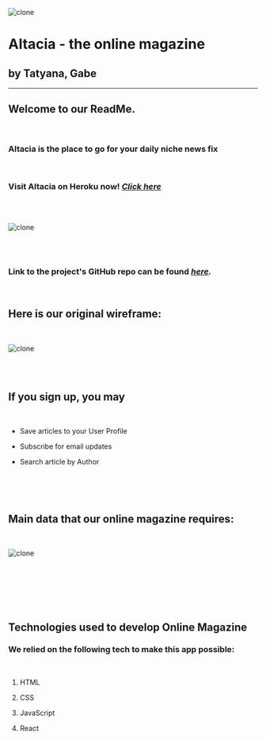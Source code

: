 ![clone](https://imgur.com/RNtmZuH.png)

# Altacia - the online magazine

## by Tatyana, Gabe

_____________________________________________________________________________________


<!-- ![clone](https://imgur.com/2wai22O.png) -->


## Welcome to our ReadMe. 

<br>

### Altacia is the place to go for your daily niche news fix

<br>

### Visit Altacia on Heroku now! <em><a href="https://google.com">Click here</a></em> 

<br>
<br>

![clone](https://imgur.com/wNUV4fF.png)

<br>
<br>

### Link to the project's GitHub repo can be found <em><a href="https://github.com/gabevela/projectFour">here</a>.</em>

<br>

## Here is our original wireframe:

<br>

![clone](https://imgur.com/53tvIa5.png)

<br>


<br>

## If you sign up, you may

<br>

- Save articles to your User Profile

- Subscribe for email updates

- Search article by Author

<br>
<!-- ![clone](https://imgur.com/aoJeFjd.png) -->
<br>
<br>

## Main data that our online magazine requires:

<br>

![clone](https://imgur.com/KH95owh.png)

<br>
<br>
<br>

<!-- ## We then went on to create the ERD to visualize the relationships between our data: -->

<br>

<!-- ![clone](https://imgur.com/kDv6PyL.png) -->

<br>
<!-- ![clone](https://imgur.com/VryyRAS.png) -->

## Technologies used to develop Online Magazine

### We relied on the following tech to make this app possible:
<br>

1. HTML

2. CSS

3. JavaScript

4. React

<br>
<br>
<br>
<br>
<!-- ![clone](https://imgur.com/Sj6YfSk.png)# projectFour -->